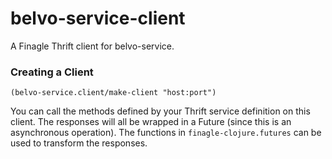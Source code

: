 # belvo-service-client

A Finagle Thrift client for belvo-service.


### Creating a Client

    (belvo-service.client/make-client "host:port")


You can call the methods defined by your Thrift service definition on this client.
The responses will all be wrapped in a Future (since this is an asynchronous operation).
The functions in `finagle-clojure.futures` can be used to transform the responses.
